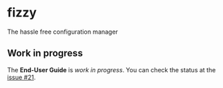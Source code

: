 # fizzy

The hassle free configuration manager

## Work in progress

The **End-User Guide** is *work in progress*. You can check the status at the
[issue #21](https://github.com/alem0lars/fizzy/issues/21).
